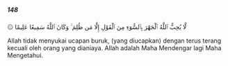 ##### 148

<span class="ayah">۞ لَّا يُحِبُّ ٱللَّهُ ٱلْجَهْرَ بِٱلسُّوٓءِ مِنَ ٱلْقَوْلِ إِلَّا مَن ظُلِمَ ۚ وَكَانَ ٱللَّهُ سَمِيعًا عَلِيمًا</span>

<span class="ayah_translation">Allah tidak menyukai ucapan buruk, (yang diucapkan) dengan terus terang kecuali oleh orang yang dianiaya. Allah adalah Maha Mendengar lagi Maha Mengetahui.</span>
